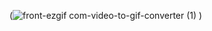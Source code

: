 
(![front-ezgif com-video-to-gif-converter (1)](https://github.com/user-attachments/assets/7a4a77aa-26b7-4510-8135-cea44c19b0d2)
)
